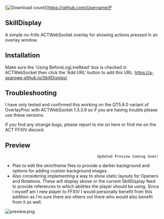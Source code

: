 [![Download count](https://img.shields.io/endpoint?url=https%3A%2F%2Fvz32sgcoal.execute-api.us-east-1.amazonaws.com%2FPluginName)](https://github.com/Username/P

## SkillDisplay
A simple no-frills ACTWebSocket overlay for showing actions pressed in an overlay window.

## Installation
Make sure the 'Using BeforeLogLineRead' box is checked in ACTWebSocket then click the 'Add URL' button to add this URL:
https://a-sparowe.github.io/SkillDisplay/

## Troubleshooting
I have only tested and confirmed this working on the QT5.8.0 variant of OverlayProc with ACTWebSocket 1.3.3.9 so if you are having trouble please use these versions.

If you find any strange bugs, please report to me on here or find me on the ACT FFXIV discord.

## Preview
                                              Updated Preview Coming Soon!
    
   * Plan to edit the skin/theme files to provide a darker background and options for adding custom background images.
   * Also considering implementing a way to show static layouts for Openers and Rotations. These will display above or
     the current SkillDisplay feed to provide references to which abilities the player should be using. 
     Since I myself am I new player to FFXIV I would personally benefit from this addition as I'm sure there are others
     out there who would also benefit from it as well.
     
   ![preview.png](./images/preview.png)
